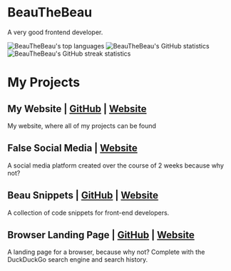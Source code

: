 # BeauTheBeau
A very good frontend developer.


![BeauTheBeau's top languages](https://github-readme-stats.vercel.app/api/top-langs?username=beauthebeau&layout=compact&include_all_commits=true&count_private=true&show_icons=true&theme=dark&hide_border=true)
![BeauTheBeau's GitHub statistics](https://github-readme-stats.vercel.app/api?username=beauthebeau&show_icons=true&theme=dark&hide_border=true)
![BeauTheBeau's GitHub streak statistics](https://github-readme-streak-stats.herokuapp.com/?user=beauthebeau&theme=dark&hide_border=true)

# My Projects

## My Website | [GitHub](https://github.com/BeauTheBeau/beauthebeau.github.io) | [Website](https://beauthebeau.github.io)
My website, where all of my projects can be found


## False Social Media | [Website](https://truth-e725b.web.app/landing.html)
A social media platform created over the course of 2 weeks because why not?


## Beau Snippets | [GitHub](https://github.com/BeauTheBeau/beau-snippets) | [Website](https://beauthebeau.github.io/beau-snippets/)

A collection of code snippets for front-end developers.


## Browser Landing Page | [GitHub](https://github.com/BeauTheBeau/browser-landing) | [Website](https://beauthebeau.github.io/browser-landing/)
A landing page for a browser, because why not? Complete with the DuckDuckGo search engine and search history.


